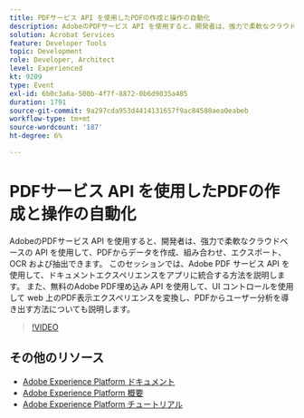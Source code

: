```yaml
---
title: PDFサービス API を使用したPDFの作成と操作の自動化
description: AdobeのPDFサービス API を使用すると、開発者は、強力で柔軟なクラウドベースの API を使用して、PDFからデータを作成、組み合わせ、エクスポート、OCR および抽出できます。 このセッションでは、Adobe PDF サービス API を使用して、ドキュメントエクスペリエンスをアプリに統合する方法を説明します。 また、無料のAdobe PDF埋め込み API を使用して、UI コントロールを使用して web 上のPDF表示エクスペリエンスを変換し、PDFからユーザー分析を導き出す方法についても説明します。
solution: Acrobat Services
feature: Developer Tools
topic: Development
role: Developer, Architect
level: Experienced
kt: 9209
type: Event
exl-id: 6b0c3a6a-500b-4f7f-8872-0b6d9035a485
duration: 1791
source-git-commit: 9a297cda953d4414131657f9ac84580aea0eabeb
workflow-type: tm+mt
source-wordcount: '187'
ht-degree: 6%

---
```


# PDFサービス API を使用したPDFの作成と操作の自動化

AdobeのPDFサービス API を使用すると、開発者は、強力で柔軟なクラウドベースの API を使用して、PDFからデータを作成、組み合わせ、エクスポート、OCR および抽出できます。 このセッションでは、Adobe PDF サービス API を使用して、ドキュメントエクスペリエンスをアプリに統合する方法を説明します。 また、無料のAdobe PDF埋め込み API を使用して、UI コントロールを使用して web 上のPDF表示エクスペリエンスを変換し、PDFからユーザー分析を導き出す方法についても説明します。

>[!VIDEO](https://video.tv.adobe.com/v/338039/?quality=12&learn=on&hidetitle=true)

## その他のリソース

- [Adobe Experience Platform ドキュメント ](https://experienceleague.adobe.com/docs/experience-platform.html?lang=ja)
- [Adobe Experience Platform 概要](https://experienceleague.adobe.com/docs/experience-platform/landing/home.html?lang=ja)
- [Adobe Experience Platform チュートリアル](https://experienceleague.adobe.com/docs/platform-learn/tutorials/overview.html?lang=ja)
